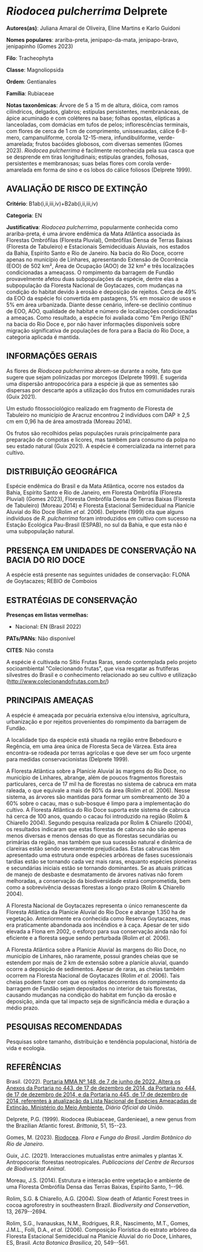# *Riodocea pulcherrima* Delprete

**Autores(as)**: Juliana Amaral de Oliveira, Eline Martins e Karlo Guidoni

**Nomes populares**: arariba-preta, jenipapo-da-mata, jenipapo-bravo, jenipapinho (Gomes 2023)

**Filo**: Tracheophyta

**Classe**: Magnoliopsida

**Ordem**: Gentianales

**Família**: Rubiaceae

**Notas taxonômicas**: Árvore de 5 a 15 m de altura, dióica, com ramos cilíndricos, delgados, glabros; estípulas persistentes, membranáceas, de ápice acuminado e com coléteres na base; folhas opostas, elípticas a lanceoladas, com domácias em tufos de pelos; inflorescências terminais, com flores de cerca de 1 cm de comprimento, unissexuadas, cálice 6-8-mero, campanuliforme, corola 12-15-mera, infundibuliforme, verde-amarelada; frutos bacóides globosos, com diversas sementes (Gomes 2023). *Riodocea pulcherrima* é facilmente reconhecida pela sua casca que se desprende em tiras longitudinais; estípulas grandes, folhosas, persistentes e membranosas; suas belas flores com corola verde-amarelada em forma de sino e os lobos do cálice foliosos (Delprete 1999).

## AVALIAÇÃO DE RISCO DE EXTINÇÃO

**Critério**: B1ab(i,ii,iii,iv)+B2ab(i,ii,iii,iv)

**Categoria**: EN

**Justificativa**: *Riodocea pulcherrima*, popularmente conhecida como arariba-preta, é uma árvore endêmica da Mata Atlântica associada às Florestas Ombrófilas (Floresta Pluvial), Ombrófilas Densa de Terras Baixas (Floresta de Tabuleiro) e Estacionais Semideciduais Aluviais, nos estados da Bahia, Espírito Santo e Rio de Janeiro. Na bacia do Rio Doce, ocorre apenas no município de Linhares, apresentando Extensão de Ocorrência (EOO) de 502 km², Área de Ocupação (AOO) de 32 km² e três localizações condicionadas a ameaçass. O rompimento da barragem de Fundão provavelmente afetou duas subpopulações da espécie, dentre elas a subpopulação da Floresta Nacional de Goytacazes, com mudanças na condição do habitat devido à erosão e deposição de rejeitos. Cerca de 49% da EOO da espécie foi convertida em pastagens, 5% em mosaico de usos e 5% em área urbanizada. Diante desse cenário, infere-se declínio contínuo de EOO, AOO, qualidade de habitat e número de
localizações condicionadas a ameaças. Como resultado, a espécie foi avaliada como "Em Perigo (EN)" na bacia do Rio Doce e, por não haver informações disponíveis sobre migração significativa de populações de fora para a Bacia do Rio Doce, a categoria aplicada é mantida.

## INFORMAÇÕES GERAIS

As flores de *Riodocea pulcherrima* abrem-se durante a noite, fato que sugere que sejam polinizadas por morcegos (Delprete 1999). É sugerida uma dispersão antropocórica para a espécie já que as sementes são dispersas por descarte após a utilização dos frutos em comunidades rurais (Guix 2021).

Um estudo fitossociológico realizado em fragmento de Floresta de Tabuleiro no município de Aracruz encontrou 2 indivíduos com DAP ≥ 2,5 cm em 0,96 ha de área amostrada (Moreau 2014).

Os frutos são recolhidos pelas populações rurais principalmente para preparação de compotas e licores, mas também para consumo da polpa no seu estado natural (Guix 2021). A espécie é comercializada na internet para cultivo.

## DISTRIBUIÇÃO GEOGRÁFICA

Espécie endêmica do Brasil e da Mata Atlântica, ocorre nos estados da Bahia, Espírito Santo e Rio de Janeiro, em Floresta Ombrófila (Floresta Pluvial) (Gomes 2023), Floresta Ombrófila Densa de Terras Baixas (Floresta de Tabuleiro) (Moreau 2014) e Floresta Estacional Semidecidual na Planície Aluvial do Rio Doce (Rolim *et al.* 2006). Delprete (1999) cita que alguns indivíduos de *R. pulcherrima* foram introduzidos em cultivo com sucesso na Estação Ecológica Pau-Brasil (ESPAB), no sul da Bahia, e que esta não é uma subpopulação natural.

## PRESENÇA EM UNIDADES DE CONSERVAÇÃO NA BACIA DO RIO DOCE

A espécie está presente nas seguintes unidades de conservação: FLONA de Goytacazes; REBIO de Comboios

## ESTRATÉGIAS DE CONSERVAÇÃO

**Presenças em listas vermelhas:**

-   Nacional: EN (Brasil 2022)

**PATs/PANs**: Não disponível

**CITES**: Não consta

A espécie é cultivada no Sítio Frutas Raras, sendo contemplada pelo projeto socioambiental "Colecionando frutas", que visa resgatar as frutíferas silvestres do Brasil e o conhecimento relacionado ao seu cultivo e utilização (<http://www.colecionandofrutas.com.br/>)

## PRINCIPAIS AMEAÇAS

A espécie é ameaçada por pecuária extensiva e/ou intensiva, agricultura, urbanização e por rejeitos provenientes do rompimento da barragem de Fundão.

A localidade tipo da espécie está situada na região entre Bebedouro e Regência, em uma área única de Floresta Seca de Várzea. Esta área encontra-se rodeada por terras agrícolas e que deve ser um foco urgente para medidas conservacionistas (Delprete 1999).

A Floresta Atlântica sobre a Planície Aluvial às margens do Rio Doce, no município de Linhares, abrange, além de poucos fragmentos florestais particulares, cerca de 17 mil ha de florestas no sistema de cabruca em mata raleada, o que equivale a mais de 80% da área (Rolim *et al.* 2006). Nesse sistema, as árvores são mantidas para formar um sombreamento de 30 a 60% sobre o cacau, mas o sub-bosque é limpo para a implementação do cultivo. A Floresta Atlântica do Rio Doce suporta este sistema de cabruca há cerca de 100 anos, quando o cacau foi introduzido na região (Rolim & Chiarello 2004). Segundo pesquisa realizada por Rolim & Chiarello (2004), os resultados indicaram que estas florestas de cabruca não são apenas menos diversas e menos densas do que as florestas secundárias ou primárias da região, mas também que sua sucessão natural e dinâmica de clareiras estão sendo severamente prejudicadas. Estas cabrucas têm apresentado uma estrutura onde espécies arbóreas
de fases sucessionais tardias estão se tornando cada vez mais raras, enquanto espécies pioneiras e secundárias iniciais estão se tornando dominantes.  Se as atuais práticas de manejo de desbaste e desmatamento de árvores nativas não forem melhoradas, a conservação da biodiversidade estará comprometida, bem como a sobrevivência dessas florestas a longo prazo (Rolim & Chiarello 2004).

A Floresta Nacional de Goytacazes representa o único remanescente da Floresta Atlântica da Planície Aluvial do Rio Doce e abrange 1.350 ha de vegetação. Anteriormente era conhecida como Reserva Goytacazes, mas era praticamente abandonada aos incêndios e à caça. Apesar de ter sido elevada a Flona em 2002, o esforço para sua conservação ainda não foi eficiente e a floresta segue sendo perturbada (Rolim *et al.* 2006).

A Floresta Atlântica sobre a Planície Aluvial às margens do Rio Doce, no município de Linhares, não raramente, possui grandes cheias que se estendem por mais de 2 km de extensão sobre a planície aluvial, quando ocorre a deposição de sedimentos. Apesar de raras, as cheias também ocorrem na Floresta Nacional de Goytacazes (Rolim *et al.* 2006). Tais cheias podem fazer com que os rejeitos decorrentes do rompimento da barragem de Fundão sejam depositados no interior de tais florestas, causando mudanças na condição do habitat em função da erosão e deposição, ainda que tal impacto seja de significância média e duração a médio prazo.

## PESQUISAS RECOMENDADAS

Pesquisas sobre tamanho, distribuição e tendência populacional, história de vida e ecologia.

## REFERÊNCIAS

Brasil. (2022). [Portaria MMA Nº 148, de 7 de junho de 2022. Altera os Anexos da Portaria no 443, de 17 de dezembro de 2014, da Portaria no 444, de 17 de dezembro de 2014, e da Portaria no 445, de 17 de dezembro de 2014, referentes à atualização da Lista Nacional de Espécies Ameaçadas de Extinção. Ministério do Meio Ambiente.](https://in.gov.br/en/web/dou/-/portaria-mma-n-148-de-7-de-junho-de-2022-406272733) *Diário Oficial da União*.

Delprete, P.G. (1999). Riodocea (Rubiaceae, Gardenieae), a new genus from the Brazilian Atlantic forest. *Brittonia*, 51, 15--23.

Gomes, M. (2023). [Riodocea](https://floradobrasil.jbrj.gov.br/FB14242).  *Flora e Funga do Brasil. Jardim Botânico do Rio de Janeiro*.

Guix, J.C. (2021). Interacciones mutualistas entre animales y plantas X.  Antropocoria: florestas neotropicales. *Publicacions del Centre de Recursos de Biodiversitat Animal*.

Moreau, J.S. (2014). Estrutura e interação entre vegetação e ambiente de uma Floresta Ombrófila Densa das Terras Baixas, Espírito Santo, 1--96.

Rolim, S.G. & Chiarello, A.G. (2004). Slow death of Atlantic Forest trees in cocoa agroforestry in southeastern Brazil. *Biodiversity and Conservation*, 13, 2679--2694.

Rolim, S.G., Ivanauskas, N.M., Rodrigues, R.R., Nascimento, M.T., Gomes, J.M.L., Folli, D.A., *et al.* (2006). Composição Florística do estrato arbóreo da Floresta Estacional Semidecidual na Planície Aluvial do rio Doce, Linhares, ES, Brasil. *Acta Botanica Brasilica*, 20, 549--561.
